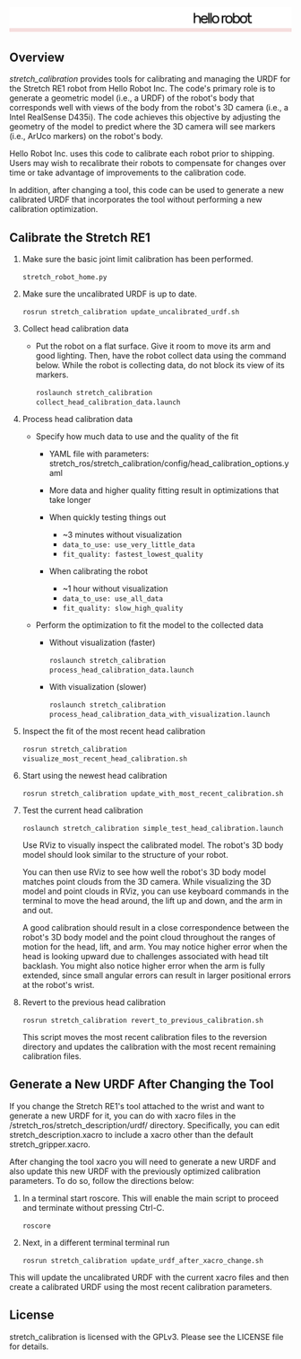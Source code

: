 ![](../images/HelloRobotLogoBar.png)

## Overview

*stretch_calibration* provides tools for calibrating and managing the URDF for the Stretch RE1 robot from Hello Robot Inc. The code's primary role is to generate a geometric model (i.e., a URDF) of the robot's body that corresponds well with views of the body from the robot's 3D camera (i.e., a Intel RealSense D435i). The code achieves this objective by adjusting the geometry of the model to predict where the 3D camera will see markers (i.e., ArUco markers) on the robot's body. 

Hello Robot Inc. uses this code to calibrate each robot prior to shipping. Users may wish to recalibrate their robots to compensate for changes over time or take advantage of improvements to the calibration code. 

In addition, after changing a tool, this code can be used to generate a new calibrated URDF that incorporates the tool without performing a new calibration optimization. 

## Calibrate the Stretch RE1

1. Make sure the basic joint limit calibration has been performed.

   `stretch_robot_home.py`
   
1. Make sure the uncalibrated URDF is up to date.

   `rosrun stretch_calibration update_uncalibrated_urdf.sh`
   
1. Collect head calibration data
   - Put the robot on a flat surface. Give it room to move its arm and good lighting. Then, have the robot collect data using the command below. While the robot is collecting data, do not block its view of its markers. 

      `roslaunch stretch_calibration collect_head_calibration_data.launch`
      
1. Process head calibration data

   - Specify how much data to use and the quality of the fit
   
     - YAML file with parameters: stretch_ros/stretch_calibration/config/head_calibration_options.yaml
     
     - More data and higher quality fitting result in optimizations that take longer
     
     - When quickly testing things out
       - ~3 minutes without visualization
       - `data_to_use: use_very_little_data`
       - `fit_quality: fastest_lowest_quality`
       
     - When calibrating the robot 
       - ~1 hour without visualization
       - `data_to_use: use_all_data`
       - `fit_quality: slow_high_quality`
       
   - Perform the optimization to fit the model to the collected data
   
     - Without visualization (faster)  
     
       `roslaunch stretch_calibration process_head_calibration_data.launch`
     
     - With visualization (slower)
      
       `roslaunch stretch_calibration process_head_calibration_data_with_visualization.launch`
      
1. Inspect the fit of the most recent head calibration

   `rosrun stretch_calibration visualize_most_recent_head_calibration.sh`
   
1. Start using the newest head calibration

   `rosrun stretch_calibration update_with_most_recent_calibration.sh`
   
1. Test the current head calibration

   `roslaunch stretch_calibration simple_test_head_calibration.launch`
   
   Use RViz to visually inspect the calibrated model. The robot's 3D body model should look similar to the structure of your robot. 
   
   You can then use RViz to see how well the robot's 3D body model matches point clouds from the 3D camera. While visualizing the 3D model and point clouds in RViz, you can use keyboard commands in the terminal to move the head around, the lift up and down, and the arm in and out. 
   
   A good calibration should result in a close correspondence between the robot's 3D body model and the point cloud throughout the ranges of motion for the head, lift, and arm. You may notice higher error when the head is looking upward due to challenges associated with head tilt backlash. You might also notice higher error when the arm is fully extended, since small angular errors can result in larger positional errors at the robot's wrist.
   
1. Revert to the previous head calibration

   `rosrun stretch_calibration revert_to_previous_calibration.sh`
   
   This script moves the most recent calibration files to the reversion directory and updates the calibration with the most recent remaining calibration files.

## Generate a New URDF After Changing the Tool

If you change the Stretch RE1's tool attached to the wrist and want to generate a new URDF for it, you can do with xacro files in the /stretch_ros/stretch_description/urdf/ directory. Specifically, you can edit stretch_description.xacro to include a xacro other than the default stretch_gripper.xacro. 

After changing the tool xacro you will need to generate a new URDF and also update this new URDF with the previously optimized calibration parameters. To do so, follow the directions below: 

1. In a terminal start roscore. This will enable the main script to proceed and terminate without pressing Ctrl-C.

   `roscore`

1. Next, in a different terminal terminal run

   `rosrun stretch_calibration update_urdf_after_xacro_change.sh`
   
This will update the uncalibrated URDF with the current xacro files and then create a calibrated URDF using the most recent calibration parameters.

## License

stretch_calibration is licensed with the GPLv3. Please see the LICENSE file for details.
